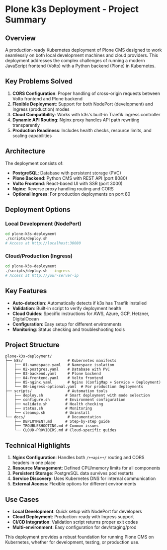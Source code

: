 # Plone k3s Deployment - Project Summary

## Overview

A production-ready Kubernetes deployment of Plone CMS designed to work seamlessly on both local development machines and cloud providers. This deployment addresses the complex challenges of running a modern JavaScript frontend (Volto) with a Python backend (Plone) in Kubernetes.

## Key Problems Solved

1. **CORS Configuration**: Proper handling of cross-origin requests between Volto frontend and Plone backend
2. **Flexible Deployment**: Support for both NodePort (development) and Ingress (production) modes
3. **Cloud Compatibility**: Works with k3s's built-in Traefik ingress controller
4. **Dynamic API Routing**: Nginx proxy handles API path rewriting transparently
5. **Production Readiness**: Includes health checks, resource limits, and scaling capabilities

## Architecture

The deployment consists of:
- **PostgreSQL**: Database with persistent storage (PVC)
- **Plone Backend**: Python CMS with REST API (port 8080)
- **Volto Frontend**: React-based UI with SSR (port 3000)
- **Nginx**: Reverse proxy handling routing and CORS
- **Optional Ingress**: For production deployments on port 80

## Deployment Options

### Local Development (NodePort)
```bash
cd plone-k3s-deployment
./scripts/deploy.sh
# Access at http://localhost:30080
```

### Cloud/Production (Ingress)
```bash
cd plone-k3s-deployment
./scripts/deploy.sh --ingress
# Access at http://your-server-ip
```

## Key Features

- **Auto-detection**: Automatically detects if k3s has Traefik installed
- **Validation**: Built-in script to verify deployment health
- **Cloud Guides**: Specific instructions for AWS, Azure, GCP, Hetzner, DigitalOcean
- **Configuration**: Easy setup for different environments
- **Monitoring**: Status checking and troubleshooting tools

## Project Structure

```
plone-k3s-deployment/
├── k8s/                    # Kubernetes manifests
│   ├── 01-namespace.yaml   # Namespace isolation
│   ├── 02-postgres.yaml    # Database with PVC
│   ├── 03-backend.yaml     # Plone backend
│   ├── 04-frontend.yaml    # Volto frontend
│   ├── 05-nginx.yaml       # Nginx (ConfigMap + Service + Deployment)
│   └── 06-ingress-optional.yaml  # For production deployments
├── scripts/                # Automation tools
│   ├── deploy.sh          # Smart deployment with mode selection
│   ├── configure.sh       # Environment configuration
│   ├── validate.sh        # Health checking
│   ├── status.sh          # Monitoring
│   └── cleanup.sh         # Uninstall
└── docs/                   # Documentation
    ├── DEPLOYMENT.md      # Step-by-step guide
    ├── TROUBLESHOOTING.md # Common issues
    └── CLOUD-PROVIDERS.md # Cloud-specific guides
```

## Technical Highlights

1. **Nginx Configuration**: Handles both `/++api++/` routing and CORS headers in one place
2. **Resource Management**: Defined CPU/memory limits for all components
3. **Persistent Storage**: PostgreSQL data survives pod restarts
4. **Service Discovery**: Uses Kubernetes DNS for internal communication
5. **External Access**: Flexible options for different environments

## Use Cases

- **Local Development**: Quick setup with NodePort for developers
- **Cloud Deployment**: Production-ready with Ingress support
- **CI/CD Integration**: Validation script returns proper exit codes
- **Multi-environment**: Easy configuration for dev/staging/prod

This deployment provides a robust foundation for running Plone CMS on Kubernetes, whether for development, testing, or production use.
